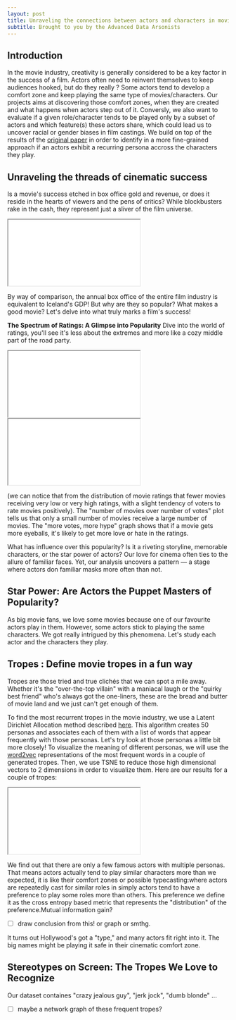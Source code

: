 ```yaml
---
layout: post
title: Unraveling the connections between actors and characters in movies
subtitle: Brought to you by the Advanced Data Arsonists
---
```


## Introduction 

In the movie industry, creativity is generally considered to be a key factor in the success of a film. Actors often need to reinvent themselves to keep audiences hooked, but do they really ? Some actors tend to develop a comfort zone and keep playing the same type of movies/characters. Our projects aims at discovering those comfort zones, when they are created and what happens when actors step out of it. Conversly, we also want to evaluate if a given role/character tends to be played only by a subset of actors and which feature(s) these actors share, which could lead us to uncover racial or gender biases in film castings. We build on top of the results of the [original paper](http://www.cs.CMU.edu/~ark/personas/) in order to identify in a more fine-grained approach if an actors exhibit a recurring persona accross the characters they play.


## Unraveling the threads of cinematic success

Is a movie's success etched in box office gold and revenue, or does it reside in the hearts of viewers and the pens of critics? While blockbusters rake in the cash, they represent just a sliver of the film universe.

<!-- ![Revenue vs Iceland](/assets/img/revenue_vs_iceland.png) -->

<div class="container">
  <iframe class="responsive-iframe" src="assets/plot/box_office_vs_gdp.html"></iframe>
</div>


By way of comparison, the annual box office of the entire film industry is equivalent to Iceland's GDP! But why are they so popular? What makes a good movie? Let's delve into what truly marks a film's success!

**The Spectrum of Ratings: A Glimpse into Popularity**
Dive into the world of ratings, you'll see it's less about the extremes and more like a cozy middle part of the road party. 

<div class="container">
  <iframe class="responsive-iframe" src="assets/plot/ratings_histogram.html"></iframe>
</div>

<div class="container">
  <iframe class="responsive-iframe" src="assets/plot/movie_votes.html"></iframe>
</div>


(we can notice that from the distribution of movie ratings that fewer movies receiving very low or very high ratings, with a slight tendency of voters to rate movies positively). The "number of movies over number of votes" plot tells us that only a small number of movies receive a large number of movies.  The "more votes, more hype" graph shows that if a movie gets more eyeballs, it's likely to get more love or hate in the ratings.

What has influence over this popularity? Is it a riveting storyline, memorable characters, or the star power of actors? Our love for cinema often ties to the allure of familiar faces. Yet, our analysis uncovers a pattern — a stage where actors don familiar masks more often than not.

## Star Power: Are Actors the Puppet Masters of Popularity?

As big movie fans, we love some movies because one of our favourite actors play in them.
However, some actors stick to playing the same characters. We got really intrigued by this phenomena. Let's study each actor and the characters they play.

## Tropes : Define movie tropes in a fun way 
Tropes are those tried and true clichés that we can spot a mile away. Whether it's the "over-the-top villain" with a maniacal laugh or the "quirky best friend" who's always got the one-liners, these are the bread and butter of movie land and we just can't get enough of them.

To find the most recurrent tropes in the movie industry, we use a Latent Dirichlet Allocation method described [here](https://aclanthology.org/P13-1035.pdf). This algorithm creates 50 personas and associates each of them with a list of words that appear frequently with those personas. Let's try look at those personas a little bit more closely! To visualize the meaning of different personas, we will use the [word2vec](https://arxiv.org/abs/1301.3781) representations of the most frequent words in a couple of generated tropes. Then, we use TSNE to reduce those high dimensional vectors to 2 dimensions in order to visualize them. Here are our results for a couple of tropes:

<div class="container">
  <iframe class="responsive-iframe" src="assets/plot/persona_scatter.html"></iframe>
</div>

We find out that there are only a few famous actors with multiple personas. That means actors actually tend to play similar characters more than we expected, it is like their comfort zones or possible typecasting:where actors are repeatedly cast for similar roles in simply actors tend to have a preference to play some roles more than others. This preference we define it as the cross entropy based metric that represents the "distribution" of the preference.Mutual information gain?

- [ ] draw conclusion from this! or graph or smthg.

It turns out Hollywood's got a "type," and many actors fit right into it. The big names might be playing it safe in their cinematic comfort zone. 

## Stereotypes on Screen: The Tropes We Love to Recognize


Our dataset containes  "crazy jealous guy", "jerk jock", "dumb blonde" ...
- [ ] maybe a network graph of these frequent tropes? 
